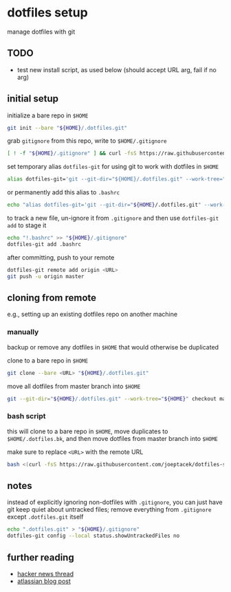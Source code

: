 # dotfiles setup

manage dotfiles with git

## TODO

- test new install script, as used below (should accept URL arg, fail if no arg)

## initial setup

initialize a bare repo in `$HOME`

```bash
git init --bare "${HOME}/.dotfiles.git"
```

grab `gitignore` from this repo, write to `$HOME/.gitignore`

```bash
[ ! -f "${HOME}/.gitignore" ] && curl -fsS https://raw.githubusercontent.com/joeptacek/dotfiles-setup/master/gitignore > "${HOME}/.gitignore"
```

set temporary alias `dotfiles-git` for using git to work with dotfiles in `$HOME`

```bash
alias dotfiles-git='git --git-dir="${HOME}/.dotfiles.git" --work-tree="${HOME}"'
```

or permanently add this alias to `.bashrc`
```bash
echo "alias dotfiles-git='git --git-dir="${HOME}/.dotfiles.git" --work-tree="${HOME}"'" >> "${HOME}/.bashrc" && source "${HOME}/.bashrc"
```

to track a new file, un-ignore it from `.gitignore` and then use `dotfiles-git add` to stage it

```bash
echo "!.bashrc" >> "${HOME}/.gitignore"
dotfiles-git add .bashrc
```

after committing, push to your remote

```bash
dotfiles-git remote add origin <URL>
git push -u origin master
```

## cloning from remote

e.g., setting up an existing dotfiles repo on another machine

### manually

backup or remove any dotfiles in `$HOME` that would otherwise be duplicated

clone to a bare repo in `$HOME`

```bash
git clone --bare <URL> "${HOME}/.dotfiles.git"
```
move all dotfiles from master branch into `$HOME`

```bash
git --git-dir="${HOME}/.dotfiles.git" --work-tree="${HOME}" checkout master .
```

### bash script

this will clone to a bare repo in `$HOME`, move duplicates to `$HOME/.dotfiles.bk`, and then move dotfiles from master branch into `$HOME`

make sure to replace `<URL>` with the remote URL

```bash
bash <(curl -fsS https://raw.githubusercontent.com/joeptacek/dotfiles-setup/master/dotfiles-install) <URL>
```

## notes

instead of explicitly ignoring non-dotfiles with `.gitignore`, you can just have git keep quiet about untracked files; remove everything from `.gitignore` except `.dotfiles.git` itself

```bash
echo ".dotfiles.git" > "${HOME}/.gitignore"
dotfiles-git config --local status.showUntrackedFiles no
```

## further reading

* [hacker news thread](https://news.ycombinator.com/item?id=11070797)
* [atlassian blog post](https://developer.atlassian.com/blog/2016/02/best-way-to-store-dotfiles-git-bare-repo/)
